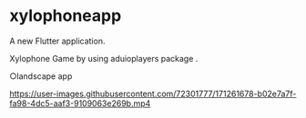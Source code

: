 # xylophoneapp

A new Flutter application.

Xylophone Game by using aduioplayers package .

○landscape app


https://user-images.githubusercontent.com/72301777/171261678-b02e7a7f-fa98-4dc5-aaf3-9109063e269b.mp4

